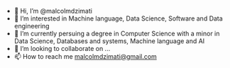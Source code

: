 - 👋 Hi, I’m @malcolmdzimati
- 👀 I’m interested in Machine language, Data Science, Software and Data engineering
- 🌱 I’m currently persuing a degree in Computer Science with a minor in Data Science, Databases and systems, Machine language and AI
- 💞️ I’m looking to collaborate on ...
- 📫 How to reach me malcolmdzimati@gmail.com

<!---
malcolmdzimati/malcolmdzimati is a ✨ special ✨ repository because its `README.md` (this file) appears on your GitHub profile.
You can click the Preview link to take a look at your changes.
--->
